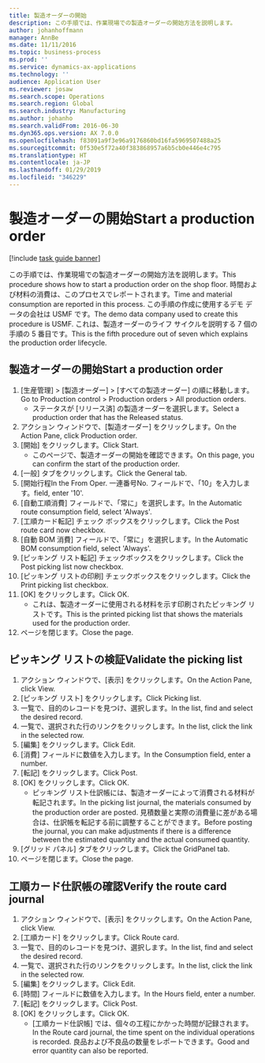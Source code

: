 ```yaml
---
title: 製造オーダーの開始
description: この手順では、作業現場での製造オーダーの開始方法を説明します。
author: johanhoffmann
manager: AnnBe
ms.date: 11/11/2016
ms.topic: business-process
ms.prod: ''
ms.service: dynamics-ax-applications
ms.technology: ''
audience: Application User
ms.reviewer: josaw
ms.search.scope: Operations
ms.search.region: Global
ms.search.industry: Manufacturing
ms.author: johanho
ms.search.validFrom: 2016-06-30
ms.dyn365.ops.version: AX 7.0.0
ms.openlocfilehash: f83091a9f3e96a9176860bd16fa5969507488a25
ms.sourcegitcommit: 0f530e5f72a40f383868957a6b5cb0e446e4c795
ms.translationtype: HT
ms.contentlocale: ja-JP
ms.lasthandoff: 01/29/2019
ms.locfileid: "346229"
---
```

# <a name="start-a-production-order"></a><span data-ttu-id="d72e6-103">製造オーダーの開始</span><span class="sxs-lookup"><span data-stu-id="d72e6-103">Start a production order</span></span>

[!include [task guide banner](../../includes/task-guide-banner.md)]

<span data-ttu-id="d72e6-104">この手順では、作業現場での製造オーダーの開始方法を説明します。</span><span class="sxs-lookup"><span data-stu-id="d72e6-104">This procedure shows how to start a production order on the shop floor.</span></span> <span data-ttu-id="d72e6-105">時間および材料の消費は、このプロセスでレポートされます。</span><span class="sxs-lookup"><span data-stu-id="d72e6-105">Time and material consumption are reported in this process.</span></span> <span data-ttu-id="d72e6-106">この手順の作成に使用するデモ データの会社は USMF です。</span><span class="sxs-lookup"><span data-stu-id="d72e6-106">The demo data company used to create this procedure is USMF.</span></span> <span data-ttu-id="d72e6-107">これは、製造オーダーのライフ サイクルを説明する 7 個の手順の 5 番目です。</span><span class="sxs-lookup"><span data-stu-id="d72e6-107">This is the fifth procedure out of seven which explains the production order lifecycle.</span></span>


## <a name="start-a-production-order"></a><span data-ttu-id="d72e6-108">製造オーダーの開始</span><span class="sxs-lookup"><span data-stu-id="d72e6-108">Start a production order</span></span>
1. <span data-ttu-id="d72e6-109">[生産管理] > [製造オーダー] > [すべての製造オーダー] の順に移動します。</span><span class="sxs-lookup"><span data-stu-id="d72e6-109">Go to Production control > Production orders > All production orders.</span></span>
    * <span data-ttu-id="d72e6-110">ステータスが [リリース済] の製造オーダーを選択します。</span><span class="sxs-lookup"><span data-stu-id="d72e6-110">Select a production order that has the Released status.</span></span>  
2. <span data-ttu-id="d72e6-111">アクション ウィンドウで、[製造オーダー] をクリックします。</span><span class="sxs-lookup"><span data-stu-id="d72e6-111">On the Action Pane, click Production order.</span></span>
3. <span data-ttu-id="d72e6-112">[開始] をクリックします。</span><span class="sxs-lookup"><span data-stu-id="d72e6-112">Click Start.</span></span>
    * <span data-ttu-id="d72e6-113">このページで、製造オーダーの開始を確認できます。</span><span class="sxs-lookup"><span data-stu-id="d72e6-113">On this page, you can confirm the start of the production order.</span></span>  
4. <span data-ttu-id="d72e6-114">[一般] タブをクリックします。</span><span class="sxs-lookup"><span data-stu-id="d72e6-114">Click the General tab.</span></span>
5. <span data-ttu-id="d72e6-115">[開始行程</span><span class="sxs-lookup"><span data-stu-id="d72e6-115">In the From Oper.</span></span> <span data-ttu-id="d72e6-116">一連番号</span><span class="sxs-lookup"><span data-stu-id="d72e6-116">No.</span></span> <span data-ttu-id="d72e6-117">フィールドで、「10」を入力します。</span><span class="sxs-lookup"><span data-stu-id="d72e6-117">field, enter '10'.</span></span>
6. <span data-ttu-id="d72e6-118">[自動工順消費] フィールドで、「常に」を選択します。</span><span class="sxs-lookup"><span data-stu-id="d72e6-118">In the Automatic route consumption field, select 'Always'.</span></span>
7. <span data-ttu-id="d72e6-119">[工順カード転記] チェック ボックスをクリックします。</span><span class="sxs-lookup"><span data-stu-id="d72e6-119">Click the Post route card now checkbox.</span></span>
8. <span data-ttu-id="d72e6-120">[自動 BOM 消費] フィールドで、「常に」を選択します。</span><span class="sxs-lookup"><span data-stu-id="d72e6-120">In the Automatic BOM consumption field, select 'Always'.</span></span>
9. <span data-ttu-id="d72e6-121">[ピッキング リスト転記] チェックボックスをクリックします。</span><span class="sxs-lookup"><span data-stu-id="d72e6-121">Click the Post picking list now checkbox.</span></span>
10. <span data-ttu-id="d72e6-122">[ピッキング リストの印刷] チェックボックスをクリックします。</span><span class="sxs-lookup"><span data-stu-id="d72e6-122">Click the Print picking list checkbox.</span></span>
11. <span data-ttu-id="d72e6-123">[OK] をクリックします。</span><span class="sxs-lookup"><span data-stu-id="d72e6-123">Click OK.</span></span>
    * <span data-ttu-id="d72e6-124">これは、製造オーダーに使用される材料を示す印刷されたピッキング リストです。</span><span class="sxs-lookup"><span data-stu-id="d72e6-124">This is the printed picking list that shows the materials used for the production order.</span></span>  
12. <span data-ttu-id="d72e6-125">ページを閉じます。</span><span class="sxs-lookup"><span data-stu-id="d72e6-125">Close the page.</span></span>

## <a name="validate-the-picking-list"></a><span data-ttu-id="d72e6-126">ピッキング リストの検証</span><span class="sxs-lookup"><span data-stu-id="d72e6-126">Validate the picking list</span></span>
1. <span data-ttu-id="d72e6-127">アクション ウィンドウで、[表示] をクリックします。</span><span class="sxs-lookup"><span data-stu-id="d72e6-127">On the Action Pane, click View.</span></span>
2. <span data-ttu-id="d72e6-128">[ピッキング リスト] をクリックします。</span><span class="sxs-lookup"><span data-stu-id="d72e6-128">Click Picking list.</span></span>
3. <span data-ttu-id="d72e6-129">一覧で、目的のレコードを見つけ、選択します。</span><span class="sxs-lookup"><span data-stu-id="d72e6-129">In the list, find and select the desired record.</span></span>
4. <span data-ttu-id="d72e6-130">一覧で、選択された行のリンクをクリックします。</span><span class="sxs-lookup"><span data-stu-id="d72e6-130">In the list, click the link in the selected row.</span></span>
5. <span data-ttu-id="d72e6-131">[編集] をクリックします。</span><span class="sxs-lookup"><span data-stu-id="d72e6-131">Click Edit.</span></span>
6. <span data-ttu-id="d72e6-132">[消費] フィールドに数値を入力します。</span><span class="sxs-lookup"><span data-stu-id="d72e6-132">In the Consumption field, enter a number.</span></span>
7. <span data-ttu-id="d72e6-133">[転記] をクリックします。</span><span class="sxs-lookup"><span data-stu-id="d72e6-133">Click Post.</span></span>
8. <span data-ttu-id="d72e6-134">[OK] をクリックします。</span><span class="sxs-lookup"><span data-stu-id="d72e6-134">Click OK.</span></span>
    * <span data-ttu-id="d72e6-135">ピッキング リスト仕訳帳には、製造オーダーによって消費される材料が転記されます。</span><span class="sxs-lookup"><span data-stu-id="d72e6-135">In the picking list journal, the materials consumed by the production order are posted.</span></span> <span data-ttu-id="d72e6-136">見積数量と実際の消費量に差がある場合は、仕訳帳を転記する前に調整することができます。</span><span class="sxs-lookup"><span data-stu-id="d72e6-136">Before posting the journal, you can make adjustments if there is a difference between the estimated quantity and the actual consumed quantity.</span></span>  
9. <span data-ttu-id="d72e6-137">[グリッド パネル] タブをクリックします。</span><span class="sxs-lookup"><span data-stu-id="d72e6-137">Click the GridPanel tab.</span></span>
10. <span data-ttu-id="d72e6-138">ページを閉じます。</span><span class="sxs-lookup"><span data-stu-id="d72e6-138">Close the page.</span></span>

## <a name="verify-the-route-card-journal"></a><span data-ttu-id="d72e6-139">工順カード仕訳帳の確認</span><span class="sxs-lookup"><span data-stu-id="d72e6-139">Verify the route card journal</span></span>
1. <span data-ttu-id="d72e6-140">アクション ウィンドウで、[表示] をクリックします。</span><span class="sxs-lookup"><span data-stu-id="d72e6-140">On the Action Pane, click View.</span></span>
2. <span data-ttu-id="d72e6-141">[工順カード] をクリックします。</span><span class="sxs-lookup"><span data-stu-id="d72e6-141">Click Route card.</span></span>
3. <span data-ttu-id="d72e6-142">一覧で、目的のレコードを見つけ、選択します。</span><span class="sxs-lookup"><span data-stu-id="d72e6-142">In the list, find and select the desired record.</span></span>
4. <span data-ttu-id="d72e6-143">一覧で、選択された行のリンクをクリックします。</span><span class="sxs-lookup"><span data-stu-id="d72e6-143">In the list, click the link in the selected row.</span></span>
5. <span data-ttu-id="d72e6-144">[編集] をクリックします。</span><span class="sxs-lookup"><span data-stu-id="d72e6-144">Click Edit.</span></span>
6. <span data-ttu-id="d72e6-145">[時間] フィールドに数値を入力します。</span><span class="sxs-lookup"><span data-stu-id="d72e6-145">In the Hours field, enter a number.</span></span>
7. <span data-ttu-id="d72e6-146">[転記] をクリックします。</span><span class="sxs-lookup"><span data-stu-id="d72e6-146">Click Post.</span></span>
8. <span data-ttu-id="d72e6-147">[OK] をクリックします。</span><span class="sxs-lookup"><span data-stu-id="d72e6-147">Click OK.</span></span>
    * <span data-ttu-id="d72e6-148">[工順カード仕訳帳] では、個々の工程にかかった時間が記録されます。</span><span class="sxs-lookup"><span data-stu-id="d72e6-148">In the Route card journal, the time spent on the individual operations is recorded.</span></span> <span data-ttu-id="d72e6-149">良品および不良品の数量をレポートできます。</span><span class="sxs-lookup"><span data-stu-id="d72e6-149">Good and error quantity can also be reported.</span></span>  
